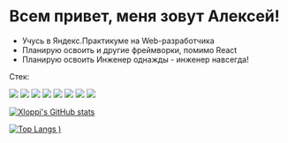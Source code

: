 # Всем привет, меня зовут Алексей!

- Учусь в Яндекс.Практикуме на Web-разработчика
- Планирую освоить и другие фреймворки, помимо React
- Планирую освоить  Инженер однажды - инженер навсегда!
 
 Стек:
 
 ![](https://img.shields.io/badge/-HTML-000000?style=for-the-badge&logo=HTML5)
 ![](https://img.shields.io/badge/-CSS-000000?style=for-the-badge&logo=CSS3)
 ![](https://img.shields.io/badge/-JS-000000?style=for-the-badge&logo=JavaScript)
 ![](https://img.shields.io/badge/-NODE.js-000000?style=for-the-badge&logo=Node.js)
 ![](https://img.shields.io/badge/-REACT-000000?style=for-the-badge&logo=REACT)
 ![](https://img.shields.io/badge/-express-000000?style=for-the-badge&logo=EXPRESS)
 ![](https://img.shields.io/badge/-MongoDB-000000?style=for-the-badge&logo=MONGODB)
 ![](https://img.shields.io/badge/-VSCODE-000000?style=for-the-badge&logo=VisualStudioCODE)

 [![Xloppi's GitHub stats](https://github-readme-stats.vercel.app/api?username=xloppi&show_icons=true&theme=radical)](https://github.com/anuraghazra/github-readme-stats)
 
 [![Top Langs](https://github-readme-stats.vercel.app/api/top-langs/?username=xloppi&theme=tokyonight)
)](https://github.com/anuraghazra/github-readme-stats)

